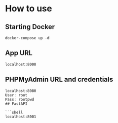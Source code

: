# How to use

## Starting Docker

```shell
docker-compose up -d
```

## App URL

```shell
localhost:8000
```

## PHPMyAdmin URL and credentials

```shell
localhost:8080
User: root
Pass: rootpwd
## FastAPI

```shell
localhost:8001
```
